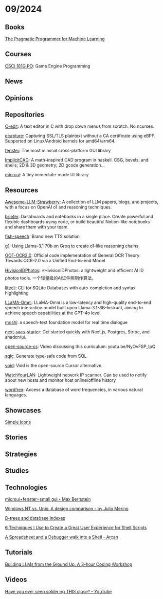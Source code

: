 # 09/2024

## Books
[The Pragmatic Programmer for Machine Learning](https://ppml.dev/)

## Courses
[CSCI 181G PO](https://cs.pomona.edu/classes/cs181g/): Game Engine Programming

## News

## Opinions

## Repositories
[C-edit](https://github.com/velorek1/C-edit): A text editor in C with drop down menus from scratch. No ncurses.

[ecapture](https://github.com/gojue/ecapture): Capturing SSL/TLS plaintext without a CA certificate using eBPF. Supported on Linux/Android kernels for amd64/arm64.

[fenster](https://github.com/zserge/fenster): The most minimal cross-platform GUI library

[ImplicitCAD](https://github.com/Haskell-Things/ImplicitCAD): A math-inspired CAD program in haskell. CSG, bevels, and shells; 2D & 3D geometry; 2D gcode generation...

[microui](https://github.com/rxi/microui): A tiny immediate-mode UI library

## Resources
[Awesome-LLM-Strawberry](https://github.com/hijkzzz/Awesome-LLM-Strawberry): A collection of LLM papers, blogs, and projects, with a focus on OpenAI o1 and reasoning techniques.

[briefer](https://github.com/briefercloud/briefer): Dashboards and notebooks in a single place. Create powerful and flexible dashboards using code, or build beautiful Notion-like notebooks and share them with your team.

[fish-speech](https://github.com/fishaudio/fish-speech): Brand new TTS solution

[g1](https://github.com/bklieger-groq/g1): Using Llama-3.1 70b on Groq to create o1-like reasoning chains

[GOT-OCR2.0](https://github.com/Ucas-HaoranWei/GOT-OCR2.0): Official code implementation of General OCR Theory: Towards OCR-2.0 via a Unified End-to-end Model

[HivisionIDPhotos](https://github.com/Zeyi-Lin/HivisionIDPhotos): ⚡️HivisionIDPhotos: a lightweight and efficient AI ID photos tools. 一个轻量级的AI证件照制作算法。

[litecli](https://github.com/dbcli/litecli): CLI for SQLite Databases with auto-completion and syntax highlighting

[LLaMA-Omni](https://github.com/ictnlp/LLaMA-Omni): LLaMA-Omni is a low-latency and high-quality end-to-end speech interaction model built upon Llama-3.1-8B-Instruct, aiming to achieve speech capabilities at the GPT-4o level.

[moshi](https://github.com/kyutai-labs/moshi): a speech-text foundation model for real time dialogue

[next-saas-starter](https://github.com/leerob/next-saas-starter): Get started quickly with Next.js, Postgres, Stripe, and shadcn/ui.

[open-source-cs](https://github.com/ForrestKnight/open-source-cs): Video discussing this curriculum: youtu.be/NyOvFSP_IpQ

[sqlc](https://github.com/sqlc-dev/sqlc): Generate type-safe code from SQL

[void](https://github.com/voideditor/void): Void is the open-source Cursor alternative.

[WatchYourLAN](https://github.com/aceberg/WatchYourLAN): Lightweight network IP scanner. Can be used to notify about new hosts and monitor host online/offline history

[wordfreq](https://github.com/rspeer/wordfreq): Access a database of word frequencies, in various natural languages.

## Showcases
[Simple Icons](https://simpleicons.org/)

## Stories

## Strategies

## Studies

## Technologies
[microui+fenster=small gui - Max Bernstein](https://bernsteinbear.com/blog/fenster-microui/)

[Windows NT vs. Unix: A design comparison - by Julio Merino](https://blogsystem5.substack.com/p/windows-nt-vs-unix-design)

[B-trees and database indexes](https://planetscale.com/blog/btrees-and-database-indexes)

[6 Techniques I Use to Create a Great User Experience for Shell Scripts](https://nochlin.com/blog/6-techniques-i-use-to-create-a-great-user-experience-for-shell-scripts)

[A Spreadsheet and a Debugger walk into a Shell - Arcan](https://arcan-fe.com/2024/09/16/a-spreadsheet-and-a-debugger-walks-into-a-shell/)

## Tutorials
[Building LLMs from the Ground Up: A 3-hour Coding Workshop](https://magazine.sebastianraschka.com/p/building-llms-from-the-ground-up)

## Videos
[Have you ever seen soldering THIS close? - YouTube](https://www.youtube.com/watch?v=m3Ny3j5nH0U)
